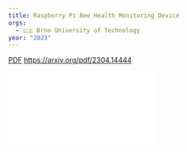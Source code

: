 ```yaml
---
title: Raspberry Pi Bee Health Monitoring Device
orgs:
  - 🇨🇿 Brno University of Technology
year: "2023"
---
```

[PDF](pdfs/2304.14444v1.pdf)
https://arxiv.org/pdf/2304.14444

![](pdfs/2304.14444v1.pdf)